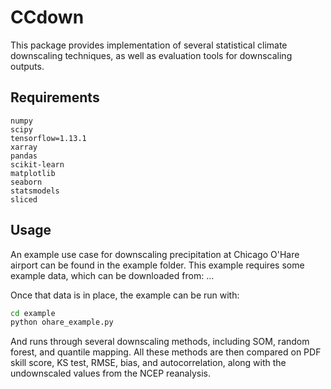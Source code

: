 # CCdown

This package provides implementation of several statistical climate downscaling techniques, as well as evaluation tools for downscaling outputs. 

## Requirements

```
numpy 
scipy
tensorflow=1.13.1    
xarray  
pandas    
scikit-learn   
matplotlib   
seaborn   
statsmodels    
sliced
```

## Usage

An example use case for downscaling precipitation at Chicago O'Hare airport can be found in the example folder.
This example requires some example data, which can be downloaded from: ...

Once that data is in place, the example can be run with: 
```bash
cd example
python ohare_example.py
```
And runs through several downscaling methods, including SOM, random forest, and quantile mapping. All these methods are then compared on PDF skill score, KS test, RMSE, bias, and autocorrelation, along with the undownscaled values from the NCEP reanalysis.

